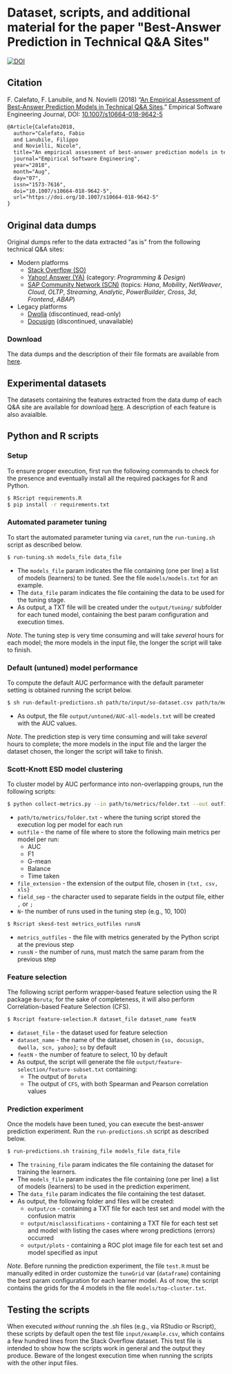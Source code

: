 # Dataset, scripts, and additional material for the paper "Best-Answer Prediction in Technical Q&A Sites" 
[![DOI](https://zenodo.org/badge/72824857.svg)](https://zenodo.org/badge/latestdoi/72824857)

## Citation
F. Calefato, F. Lanubile, and N. Novielli (2018) “[An Empirical Assessment of Best-Answer Prediction Models in Technical Q&A Sites](http://collab.di.uniba.it/fabio/wp-content/uploads/sites/5/2018/07/EMSE-D-17-00159_R3.compressed.pdf).” Empirical Software Engineering Journal, DOI: [10.1007/s10664-018-9642-5](http://dx.doi.org/10.1007/s10664-018-9642-5)

```latex
@Article{Calefato2018,
  author="Calefato, Fabio
  and Lanubile, Filippo
  and Novielli, Nicole",
  title="An empirical assessment of best-answer prediction models in technical Q{\&}A sites",
  journal="Empirical Software Engineering",
  year="2018",
  month="Aug",
  day="07",
  issn="1573-7616",
  doi="10.1007/s10664-018-9642-5",
  url="https://doi.org/10.1007/s10664-018-9642-5"
}
```

## Original data dumps
Original dumps refer to the data extracted "as is" from the following technical Q&A sites:
* Modern platforms
  * [Stack Overflow (SO)](https://www.stackoverflow.com) 
  * [Yahoo! Answer (YA)](https://answers.yahoo.com/dir/index?sid=396545663&link=list) (category: _Programming & Design_)
  * [SAP Community Network (SCN)](https://www.sap.com/community.html) (topics: _Hana_, _Mobility_, _NetWeaver_, _Cloud_, _OLTP_, _Streaming_, _Analytic_, _PowerBuilder_, _Cross_, _3d_, _Frontend_, _ABAP_)
* Legacy platforms
  * [Dwolla](https://discuss.dwolla.com/c/api-support) (discontinued, read-only)
  * [Docusign](https://www.docusign.com) (discontinued, unavailable)

### Download
The data dumps and the description of their file formats are available from [here](https://github.com/collab-uniba/dataset_best-answers_emse/tree/master/dumps).

## Experimental datasets
The datasets containing the features extracted from the data dump of each Q&A site are available for download [here](https://github.com/collab-uniba/dataset_best-answers_emse/tree/master/input).
A description of each feature is also avaialble.

## Python and  R scripts
### Setup
To ensure proper execution, first run the following commands to check for the presence and eventually install all the required packages for R and Python.
```bash
$ RScript requirements.R
$ pip install -r requirements.txt
```

### Automated parameter tuning
To start the automated parameter tuning via `caret`, run the `run-tuning.sh` script as described below. 
```bash
$ run-tuning.sh models_file data_file
```
* The `models_file` param indicates the file containing (one per line) a list of models (learners) to be tuned. See the file `models/models.txt` for an example.
* The `data_file` param indicates the file containing the data to be used for the tuning stage.
* As output, a TXT file will be created under the `output/tuning/` subfolder for each tuned model, containing the best param configuration and execution times.

_Note_. The tuning step is very time consuming and will take _several_ hours for each model; the more models in the input file, the longer the script will take to finish.

### Default (untuned) model performance
To compute the default AUC performance with the default parameter setting is obtained running the script below.
```bash
$ sh run-default-predictions.sh path/to/input/so-dataset.csv path/to/models/models.txt
```
* As output, the file `output/untuned/AUC-all-models.txt` will be created with the AUC values.

_Note_. The prediction step is very time consuming and will take _several_ hours to complete; the more models in the input file and the larger the dataset chosen, the longer the script will take to finish.

### Scott-Knott ESD model clustering 
To cluster model by AUC performance into non-overlapping groups, run the following scripts:
```bash
$ python collect-metrics.py --in path/to/metrics/folder.txt --out outfile --ext file_extension --sep field_sep --runs N
```
* `path/to/metrics/folder.txt` - where the tuning script stored the execution log per model for each run 
* `outfile` - the name of file where to store the following main metrics per model per run:
  - AUC
  - F1
  - G-mean
  - Balance
  - Time taken
* `file_extension` - the extension of the output file, chosen in `{txt, csv, xls}`
* `field_sep` - the character used to separate fields in the output file, either `,` or `;`
* `N`- the number of runs used in the tuning step (e.g., 10, 100)

```bash
$ Rscript skesd-test metrics_outfiles runsN 
```
* `metrics_outfiles` - the file with metrics generated by the Python script at the previous step
* `runsN` - the number of runs, must match the same param from the previous step 

### Feature selection
The following script perform wrapper-based feature selection using the R package `Boruta`; for the sake of completeness, it will also perform Correlation-based Feature Selection (CFS).
```bash
$ Rscript feature-selection.R dataset_file dataset_name featN
```
* `dataset_file` - the dataset used for feature selection
* `dataset_name` - the name of the dataset, chosen in `{so, docusign, dwolla, scn, yahoo}`; `so` by default
* `featN` - the number of feature to select, 10 by default
* As output, the script will generate the file `output/feature-selection/feature-subset.txt` containing:
  * The output of `Boruta`
  * The output of `CFS`, with both Spearman and Pearson correlation values

### Prediction experiment
Once the models have been tuned, you can execute the best-answer prediction experiment. Run the `run-predictions.sh` script as described below. 
```bash
$ run-predictions.sh training_file models_file data_file
```
* The `training_file` param indicates the file containing the dataset for training the learners.
* The `models_file` param indicates the file containing (one per line) a list of models (learners) to be used in the prediction experiment. 
* The `data_file` param indicates the file containing the test dataset.
* As output, the following folder and files will be created:
  * `output/cm` - containing a TXT file for each test set and model with the confusion matrix
  * `output/misclassifications` - containing a TXT file for each test set and model with listing the cases where wrong predictions (errors) occurred
  * `output/plots` - containing a ROC plot image file for each test set and model specified as input

_Note_. Before running the prediction experiment, the file `test.R` must be manually edited in order customize the `tuneGrid` var (`dataframe`) containing the best param configuration for each learner model. As of now, the script contains the grids for the 4 models in the file `models/top-cluster.txt`.

## Testing the scripts
When executed _without_ running the .sh files (e.g., via RStudio or Rscript), these scripts by default open the test file `input/example.csv`, which contains a few hundred lines from the Stack Overflow dataset. This test file is intended to show how the scripts work in general and the output they produce. Beware of the longest execution time when running the scripts with the other input files.
